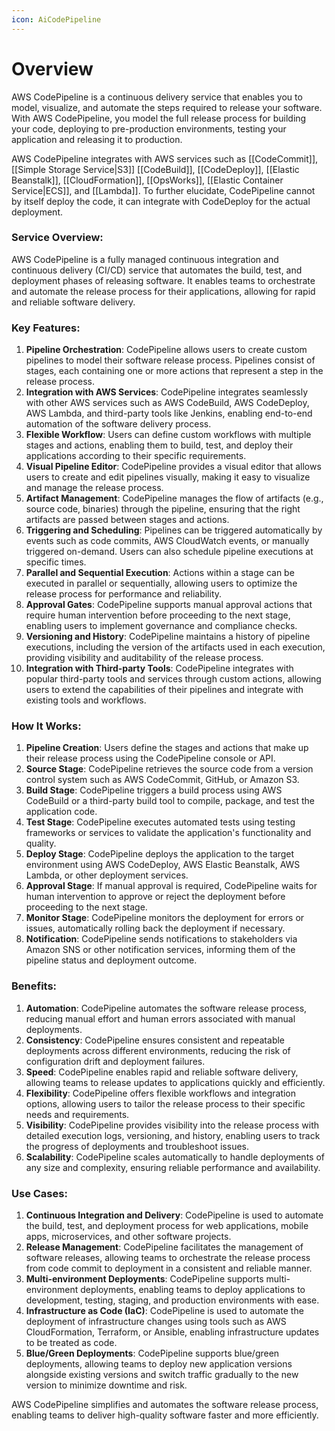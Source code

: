 ```yaml
---
icon: AiCodePipeline
---
```

# Overview
AWS CodePipeline is a continuous delivery service that enables you to model, visualize, and automate the steps required to release your software. With AWS CodePipeline, you model the full release process for building your code, deploying to pre-production environments, testing your application and releasing it to
production.

AWS CodePipeline integrates with AWS services such as  [[CodeCommit]], [[Simple Storage Service|S3]] [[CodeBuild]], [[CodeDeploy]], [[Elastic Beanstalk]], [[CloudFormation]], [[OpsWorks]], [[Elastic Container Service|ECS]], and [[Lambda]]. To further elucidate, CodePipeline cannot by itself deploy the code, it can integrate with CodeDeploy for the actual deployment.

### Service Overview:

AWS CodePipeline is a fully managed continuous integration and continuous delivery (CI/CD) service that automates the build, test, and deployment phases of releasing software. It enables teams to orchestrate and automate the release process for their applications, allowing for rapid and reliable software delivery.

### Key Features:

1. **Pipeline Orchestration**: CodePipeline allows users to create custom pipelines to model their software release process. Pipelines consist of stages, each containing one or more actions that represent a step in the release process.
2. **Integration with AWS Services**: CodePipeline integrates seamlessly with other AWS services such as AWS CodeBuild, AWS CodeDeploy, AWS Lambda, and third-party tools like Jenkins, enabling end-to-end automation of the software delivery process.
3. **Flexible Workflow**: Users can define custom workflows with multiple stages and actions, enabling them to build, test, and deploy their applications according to their specific requirements.
4. **Visual Pipeline Editor**: CodePipeline provides a visual editor that allows users to create and edit pipelines visually, making it easy to visualize and manage the release process.
5. **Artifact Management**: CodePipeline manages the flow of artifacts (e.g., source code, binaries) through the pipeline, ensuring that the right artifacts are passed between stages and actions.
6. **Triggering and Scheduling**: Pipelines can be triggered automatically by events such as code commits, AWS CloudWatch events, or manually triggered on-demand. Users can also schedule pipeline executions at specific times.
7. **Parallel and Sequential Execution**: Actions within a stage can be executed in parallel or sequentially, allowing users to optimize the release process for performance and reliability.
8. **Approval Gates**: CodePipeline supports manual approval actions that require human intervention before proceeding to the next stage, enabling users to implement governance and compliance checks.
9. **Versioning and History**: CodePipeline maintains a history of pipeline executions, including the version of the artifacts used in each execution, providing visibility and auditability of the release process.
10. **Integration with Third-party Tools**: CodePipeline integrates with popular third-party tools and services through custom actions, allowing users to extend the capabilities of their pipelines and integrate with existing tools and workflows.

### How It Works:

1. **Pipeline Creation**: Users define the stages and actions that make up their release process using the CodePipeline console or API.
2. **Source Stage**: CodePipeline retrieves the source code from a version control system such as AWS CodeCommit, GitHub, or Amazon S3.
3. **Build Stage**: CodePipeline triggers a build process using AWS CodeBuild or a third-party build tool to compile, package, and test the application code.
4. **Test Stage**: CodePipeline executes automated tests using testing frameworks or services to validate the application's functionality and quality.
5. **Deploy Stage**: CodePipeline deploys the application to the target environment using AWS CodeDeploy, AWS Elastic Beanstalk, AWS Lambda, or other deployment services.
6. **Approval Stage**: If manual approval is required, CodePipeline waits for human intervention to approve or reject the deployment before proceeding to the next stage.
7. **Monitor Stage**: CodePipeline monitors the deployment for errors or issues, automatically rolling back the deployment if necessary.
8. **Notification**: CodePipeline sends notifications to stakeholders via Amazon SNS or other notification services, informing them of the pipeline status and deployment outcome.

### Benefits:

1. **Automation**: CodePipeline automates the software release process, reducing manual effort and human errors associated with manual deployments.
2. **Consistency**: CodePipeline ensures consistent and repeatable deployments across different environments, reducing the risk of configuration drift and deployment failures.
3. **Speed**: CodePipeline enables rapid and reliable software delivery, allowing teams to release updates to applications quickly and efficiently.
4. **Flexibility**: CodePipeline offers flexible workflows and integration options, allowing users to tailor the release process to their specific needs and requirements.
5. **Visibility**: CodePipeline provides visibility into the release process with detailed execution logs, versioning, and history, enabling users to track the progress of deployments and troubleshoot issues.
6. **Scalability**: CodePipeline scales automatically to handle deployments of any size and complexity, ensuring reliable performance and availability.

### Use Cases:

1. **Continuous Integration and Delivery**: CodePipeline is used to automate the build, test, and deployment process for web applications, mobile apps, microservices, and other software projects.
2. **Release Management**: CodePipeline facilitates the management of software releases, allowing teams to orchestrate the release process from code commit to deployment in a consistent and reliable manner.
3. **Multi-environment Deployments**: CodePipeline supports multi-environment deployments, enabling teams to deploy applications to development, testing, staging, and production environments with ease.
4. **Infrastructure as Code (IaC)**: CodePipeline is used to automate the deployment of infrastructure changes using tools such as AWS CloudFormation, Terraform, or Ansible, enabling infrastructure updates to be treated as code.
5. **Blue/Green Deployments**: CodePipeline supports blue/green deployments, allowing teams to deploy new application versions alongside existing versions and switch traffic gradually to the new version to minimize downtime and risk.

AWS CodePipeline simplifies and automates the software release process, enabling teams to deliver high-quality software faster and more efficiently.